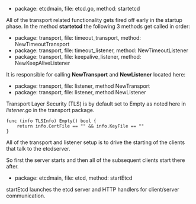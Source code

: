 
* package: etcdmain, file: etcd.go, method: startetcd

All of the transport related functionality gets fired off early in the startup phase.
In the method **startetcd** the following 3 methods get called in order:

* package: transport, file: timeout_transport, method: NewTimeoutTransport
* package: transport, file: timeout_listener,  method: NewTimeoutListener
* package: transport, file: keepalive_listener, method: NewKeepAliveListener

It is responsible for calling **NewTransport** and **NewListener** located here:

* package: transport, file: listener, method NewTransport
* package: transport, file: listener, method NewListener

Transport Layer Security (TLS) is by default set to Empty as noted here
in *listener.go* in the transport package.

```
func (info TLSInfo) Empty() bool {
	return info.CertFile == "" && info.KeyFile == ""
}
```

All of the transport and listener setup is to drive the starting of the clients
that talk to the etcdserver.  

So first the server starts and then all of the subsequent clients start there after.

* package: etcdmain, file: etcd, method: startEtcd

startEtcd launches the etcd server and HTTP handlers for client/server communication.

